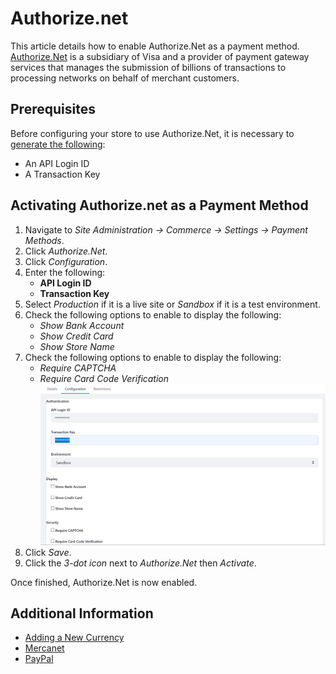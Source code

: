 # Authorize.net

This article details how to enable Authorize.Net as a payment method. [Authorize.Net](https://www.authorize.net/about-us/) is a subsidiary of Visa and a provider of payment gateway services that manages the submission of billions of transactions to processing networks on behalf of merchant customers.

## Prerequisites

Before configuring your store to use Authorize.Net, it is necessary to [generate the following](https://support.authorize.net/s/article/How-do-I-obtain-my-API-Login-ID-and-Transaction-Key):

* An API Login ID
* A Transaction Key

## Activating Authorize.net as a Payment Method

1. Navigate to _Site Administration → Commerce → Settings → Payment Methods_.
2. Click _Authorize.Net_.
3. Click _Configuration_.
4. Enter the following:
    * **API Login ID**
    * **Transaction Key**
5. Select _Production_ if it is a live site or _Sandbox_ if it is a test environment.
6. Check the following options to enable to display the following:
    * _Show Bank Account_
    * _Show Credit Card_
    * _Show Store Name_
7. Check the following options to enable to display the following:
    * _Require CAPTCHA_
    * _Require Card Code Verification_
       ![Authorize.Net Settings](./authorize.net/images/01.png)
8. Click _Save_.
9. Click the _3-dot icon_ next to _Authorize.Net_ then _Activate_.

Once finished, Authorize.Net is now enabled.

## Additional Information

* [Adding a New Currency](../starting-a-store/store-administration/adding-a-new-currency.md)
* [Mercanet](./mercanet.md)
* [PayPal](./paypal.md)

